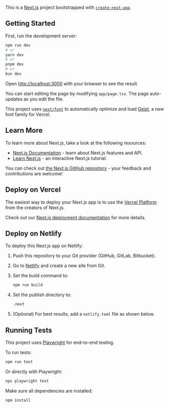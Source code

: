 This is a [Next.js](https://nextjs.org) project bootstrapped with [`create-next-app`](https://nextjs.org/docs/app/api-reference/cli/create-next-app).

## Getting Started

First, run the development server:

```bash
npm run dev
# or
yarn dev
# or
pnpm dev
# or
bun dev
```

Open [http://localhost:3000](http://localhost:3000) with your browser to see the result.

You can start editing the page by modifying `app/page.tsx`. The page auto-updates as you edit the file.

This project uses [`next/font`](https://nextjs.org/docs/app/building-your-application/optimizing/fonts) to automatically optimize and load [Geist](https://vercel.com/font), a new font family for Vercel.

## Learn More

To learn more about Next.js, take a look at the following resources:

- [Next.js Documentation](https://nextjs.org/docs) - learn about Next.js features and API.
- [Learn Next.js](https://nextjs.org/learn) - an interactive Next.js tutorial.

You can check out [the Next.js GitHub repository](https://github.com/vercel/next.js) - your feedback and contributions are welcome!

## Deploy on Vercel

The easiest way to deploy your Next.js app is to use the [Vercel Platform](https://vercel.com/new?utm_medium=default-template&filter=next.js&utm_source=create-next-app&utm_campaign=create-next-app-readme) from the creators of Next.js.

Check out our [Next.js deployment documentation](https://nextjs.org/docs/app/building-your-application/deploying) for more details.

## Deploy on Netlify

To deploy this Next.js app on Netlify:

1. Push this repository to your Git provider (GitHub, GitLab, Bitbucket).
2. Go to [Netlify](https://app.netlify.com/) and create a new site from Git.
3. Set the build command to:

   ```bash
   npm run build
   ```

4. Set the publish directory to:

   ```bash
   .next
   ```

5. (Optional) For best results, add a `netlify.toml` file as shown below.

## Running Tests

This project uses [Playwright](https://playwright.dev/) for end-to-end testing.

To run tests:

```bash
npm run test
```

Or directly with Playwright:

```bash
npx playwright test
```

Make sure all dependencies are installed:

```bash
npm install
```
